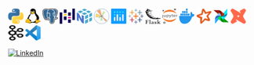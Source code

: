 <a href="#" title="Python"><img src="https://github.com/marubadtz/marubadtz/blob/main/icons/python.svg" alt="Python" width="31px" height="31px"></a>
<a href="#" title="Linux"><img src="https://github.com/marubadtz/marubadtz/blob/main/icons/linux-tux.svg" alt="Linux" width="31px" height="31px"></a>
<a href="#" title="PostgreSQL"><img src="https://github.com/marubadtz/marubadtz/blob/main/icons/postgresql.svg" alt="PostgreSQL" width="31px" height="31px"></a>
<a href="#" title="Pandas"><img src="https://github.com/marubadtz/marubadtz/blob/main/icons/pandas-icon.svg" alt="Pandas" width="31px" height="31px"></a>
<a href="#" title="Numpy"><img src="https://github.com/marubadtz/marubadtz/blob/main/icons/numpy-icon.svg" alt="Numpy" width="31px" height="31px"></a>
<a href="#" title="Matplotlib"><img src="https://github.com/marubadtz/marubadtz/blob/main/icons/matplotlib.svg" alt="Matplotlib" width="31px" height="31px"></a>
<a href="#" title="Plotly"><img src="https://github.com/marubadtz/marubadtz/blob/main/icons/plot_ly-icon.svg" alt="Plotly" width="31px" height="31px"></a>
<a href="#" title="Tableau"><img src="https://github.com/marubadtz/marubadtz/blob/main/icons/tableau-software.svg" alt="Tableau" width="31px" height="31px"></a>
<a href="#" title="Flask"><img src="https://github.com/marubadtz/marubadtz/blob/main/icons/flask.svg" alt="Flask" width="31px" height="31px"></a>
<a href="#" title="Jupyter"><img src="https://github.com/marubadtz/marubadtz/blob/main/icons/jupyter.svg" alt="Jupyter" width="31px" height="31px"></a>
<a href="#" title="Docker"><img src="https://github.com/marubadtz/marubadtz/blob/main/icons/docker-icon.svg" alt="Docker" width="31px" height="31px"></a>
<a href="#" title="Spark"><img src="https://github.com/marubadtz/marubadtz/blob/main/icons/apache_spark-icon.svg" alt="Spark" width="31px" height="31px"></a>
<a href="#" title="Airflow"><img src="https://github.com/marubadtz/marubadtz/blob/main/icons/airflow.svg" alt="Airflow" width="31px" height="31px"></a>
<a href="#" title="dbt"><img src="https://github.com/marubadtz/marubadtz/blob/main/icons/dbt.svg" alt="dbt" width="31px" height="31px"></a>
<a href="#" title="Kafka"><img src="https://github.com/marubadtz/marubadtz/blob/main/icons/kafka-icon.svg" alt="Kafka" width="31px" height="31px"></a>
<a href="#" title="VisualStudio"><img src="https://github.com/marubadtz/marubadtz/blob/main/icons/visual-studio-code.svg" alt="VisualStudio" width="31px" height="31px"></a>

[![LinkedIn](https://img.shields.io/badge/linkedin-%230077B5.svg?style=for-the-badge&logo=linkedin&logoColor=white)](https://www.linkedin.com/in/sergei-frolov-62794853)
